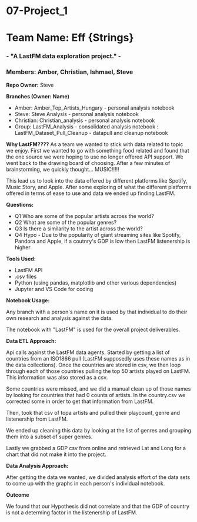 # 07-Project_1
# Team Name: Eff {Strings}

### - "A LastFM data exploration project." -

### __Members:__ Amber, Christian, Ishmael, Steve

__Repo Owner:__ Steve

__Branches (Owner: Name)__

* Amber: Amber_Top_Artists_Hungary - personal analysis notebook
* Steve: Steve Analysis - personal analysis notebook
* Christian: Christian_analysis - personal analysis notebook
* Group: LastFM_Analysis - consolidated analysis notebook
       : LastFM_Dataset_Pull_Cleanup - datapull and cleanup notebook

__Why LastFM????__
As a team we wanted to stick with data related to topic we enjoy.  First we wanted to go with something food related and found that the one source we were hoping to use no longer offered API support.  We went back to the drawing board of choosing.  After a few minutes of brainstorming, we quickly thought... MUSIC!!!!!

This lead us to look into the data offered by different platforms like Spotify, Music Story, and Apple. After some exploring of what the different platforms offered in terms of ease to use and data we ended up finding LastFM. 

__Questions:__

* Q1 Who are some of the popular artists across the world?
* Q2 What are some of the popular genres?
* Q3 Is there a similarity to the artist across the world?
* Q4 Hypo - Due to the popularity of giant streaming sites like Spotify, Pandora and Apple, if a coutnry's GDP is low then LastFM listenership is higher

__Tools Used:__

* LastFM API
* .csv files
* Python (using pandas, matplotlib and other various dependencies)
* Jupyter and VS Code for coding

__Notebook Usage:__

Any branch with a person's name on it is used by that individual to do their own research and analysis against the data.

The notebook with "LastFM" is used for the overall project deliverables.

__Data ETL Approach:__

Api calls against the LastFM data agents. Started by getting a list of countries from an ISO1866 pull (LastFM supposedly uses these names as in the data collections).  Once the countries are stored in csv, we then loop through each of those countries pulling the top 50 artists played on LastFM.  This information was also stored as a csv.

Some countries were missed, and we did a manual clean up of those names by looking for countries that had 0 counts of artists.  In the country.csv we corrected some in order to get that information from LastFM.

Then, took that csv of topa artists and pulled their playcount, genre and listenership from LastFM.

We ended up cleaning this data by looking at the list of genres and grouping them into a subset of super genres.

Lastly we grabbed a GDP csv from online and retrieved Lat and Long for a chart that did not make it into the project. 


__Data Analysis Approach:__

After getting the data we wanted, we divided analysis effort of the data sets to come up with the graphs in each person's individual notebook.

__Outcome__

We found that our Hypothesis did not correlate and that the GDP of country is not a determing factor in the listenership of LastFM.